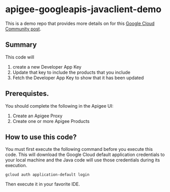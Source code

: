 # apigee-googleapis-javaclient-demo

This is a demo repo that provides more details on for this [Google Cloud Community post](https://www.googlecloudcommunity.com/gc/Apigee/Unable-to-associate-DeveloperAppKey-with-API-Products-using/m-p/802502#M80429).


## Summary
This code will 
1. create a new Developer App Key
2. Update that key to include the products that you include
3. Fetch the Developer App Key to show that it has been updated


## Prerequistes.
You should complete the following in the Apigee UI:
1. Create an Apigee Proxy
2. Create one or more Apigee Products


## How to use this code?
You must first execute the following command before you execute this code.  This will download the Google Cloud default 
application credentials to your local machine and the Java code will use those credentials during its execution. 

```shell
gcloud auth application-default login
```

Then execute it in your favorite IDE. 
